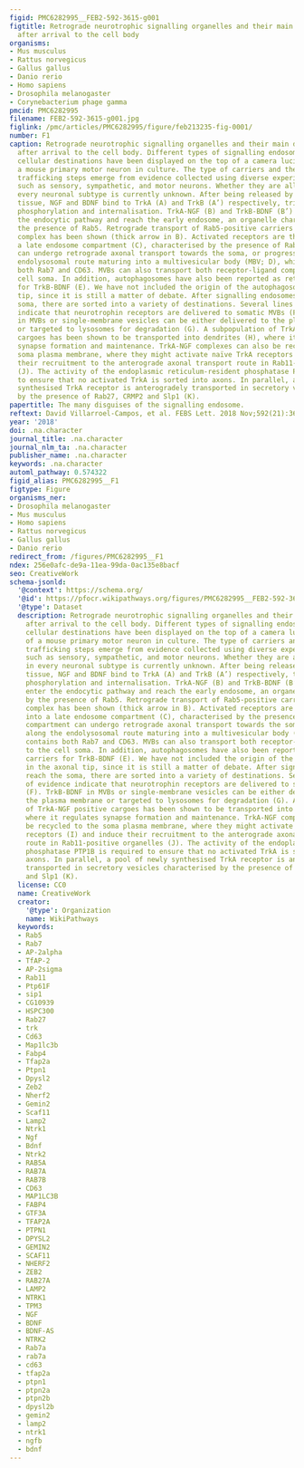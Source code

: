 ```yaml
---
figid: PMC6282995__FEB2-592-3615-g001
figtitle: Retrograde neurotrophic signalling organelles and their main destinations
  after arrival to the cell body
organisms:
- Mus musculus
- Rattus norvegicus
- Gallus gallus
- Danio rerio
- Homo sapiens
- Drosophila melanogaster
- Corynebacterium phage gamma
pmcid: PMC6282995
filename: FEB2-592-3615-g001.jpg
figlink: /pmc/articles/PMC6282995/figure/feb213235-fig-0001/
number: F1
caption: Retrograde neurotrophic signalling organelles and their main destinations
  after arrival to the cell body. Different types of signalling endosomes and their
  cellular destinations have been displayed on the top of a camera lucida trace of
  a mouse primary motor neuron in culture. The type of carriers and their sequential
  trafficking steps emerge from evidence collected using diverse experimental models,
  such as sensory, sympathetic, and motor neurons. Whether they are all present in
  every neuronal subtype is currently unknown. After being released by the target
  tissue, NGF and BDNF bind to TrkA (A) and TrkB (A’) respectively, triggering their
  phosphorylation and internalisation. TrkA‐NGF (B) and TrkB‐BDNF (B’) complexes enter
  the endocytic pathway and reach the early endosome, an organelle characterised by
  the presence of Rab5. Retrograde transport of Rab5‐positive carriers of TrkA‐NGF
  complex has been shown (thick arrow in B). Activated receptors are then sorted into
  a late endosome compartment (C), characterised by the presence of Rab7. This compartment
  can undergo retrograde axonal transport towards the soma, or progress along the
  endolysosomal route maturing into a multivesicular body (MBV; D), which contains
  both Rab7 and CD63. MVBs can also transport both receptor‐ligand complexes to the
  cell soma. In addition, autophagosomes have also been reported as retrograde carriers
  for TrkB‐BDNF (E). We have not included the origin of the autophagosome in the axonal
  tip, since it is still a matter of debate. After signalling endosomes reach the
  soma, there are sorted into a variety of destinations. Several lines of evidence
  indicate that neurotrophin receptors are delivered to somatic MVBs (F). TrkB‐BDNF
  in MVBs or single‐membrane vesicles can be either delivered to the plasma membrane
  or targeted to lysosomes for degradation (G). A subpopulation of TrkA‐NGF positive
  cargoes has been shown to be transported into dendrites (H), where it regulates
  synapse formation and maintenance. TrkA‐NGF complexes can also be recycled to the
  soma plasma membrane, where they might activate naïve TrkA receptors (I) and induce
  their recruitment to the anterograde axonal transport route in Rab11‐positive organelles
  (J). The activity of the endoplasmic reticulum‐resident phosphatase PTP1B is required
  to ensure that no activated TrkA is sorted into axons. In parallel, a pool of newly
  synthesised TrkA receptor is anterogradely transported in secretory vesicles characterised
  by the presence of Rab27, CRMP2 and Slp1 (K).
papertitle: The many disguises of the signalling endosome.
reftext: David Villarroel‐Campos, et al. FEBS Lett. 2018 Nov;592(21):3615-3632.
year: '2018'
doi: .na.character
journal_title: .na.character
journal_nlm_ta: .na.character
publisher_name: .na.character
keywords: .na.character
automl_pathway: 0.574322
figid_alias: PMC6282995__F1
figtype: Figure
organisms_ner:
- Drosophila melanogaster
- Mus musculus
- Homo sapiens
- Rattus norvegicus
- Gallus gallus
- Danio rerio
redirect_from: /figures/PMC6282995__F1
ndex: 256e0afc-de9a-11ea-99da-0ac135e8bacf
seo: CreativeWork
schema-jsonld:
  '@context': https://schema.org/
  '@id': https://pfocr.wikipathways.org/figures/PMC6282995__FEB2-592-3615-g001.html
  '@type': Dataset
  description: Retrograde neurotrophic signalling organelles and their main destinations
    after arrival to the cell body. Different types of signalling endosomes and their
    cellular destinations have been displayed on the top of a camera lucida trace
    of a mouse primary motor neuron in culture. The type of carriers and their sequential
    trafficking steps emerge from evidence collected using diverse experimental models,
    such as sensory, sympathetic, and motor neurons. Whether they are all present
    in every neuronal subtype is currently unknown. After being released by the target
    tissue, NGF and BDNF bind to TrkA (A) and TrkB (A’) respectively, triggering their
    phosphorylation and internalisation. TrkA‐NGF (B) and TrkB‐BDNF (B’) complexes
    enter the endocytic pathway and reach the early endosome, an organelle characterised
    by the presence of Rab5. Retrograde transport of Rab5‐positive carriers of TrkA‐NGF
    complex has been shown (thick arrow in B). Activated receptors are then sorted
    into a late endosome compartment (C), characterised by the presence of Rab7. This
    compartment can undergo retrograde axonal transport towards the soma, or progress
    along the endolysosomal route maturing into a multivesicular body (MBV; D), which
    contains both Rab7 and CD63. MVBs can also transport both receptor‐ligand complexes
    to the cell soma. In addition, autophagosomes have also been reported as retrograde
    carriers for TrkB‐BDNF (E). We have not included the origin of the autophagosome
    in the axonal tip, since it is still a matter of debate. After signalling endosomes
    reach the soma, there are sorted into a variety of destinations. Several lines
    of evidence indicate that neurotrophin receptors are delivered to somatic MVBs
    (F). TrkB‐BDNF in MVBs or single‐membrane vesicles can be either delivered to
    the plasma membrane or targeted to lysosomes for degradation (G). A subpopulation
    of TrkA‐NGF positive cargoes has been shown to be transported into dendrites (H),
    where it regulates synapse formation and maintenance. TrkA‐NGF complexes can also
    be recycled to the soma plasma membrane, where they might activate naïve TrkA
    receptors (I) and induce their recruitment to the anterograde axonal transport
    route in Rab11‐positive organelles (J). The activity of the endoplasmic reticulum‐resident
    phosphatase PTP1B is required to ensure that no activated TrkA is sorted into
    axons. In parallel, a pool of newly synthesised TrkA receptor is anterogradely
    transported in secretory vesicles characterised by the presence of Rab27, CRMP2
    and Slp1 (K).
  license: CC0
  name: CreativeWork
  creator:
    '@type': Organization
    name: WikiPathways
  keywords:
  - Rab5
  - Rab7
  - AP-2alpha
  - TfAP-2
  - AP-2sigma
  - Rab11
  - Ptp61F
  - sip1
  - CG10939
  - HSPC300
  - Rab27
  - trk
  - Cd63
  - Map1lc3b
  - Fabp4
  - Tfap2a
  - Ptpn1
  - Dpysl2
  - Zeb2
  - Nherf2
  - Gemin2
  - Scaf11
  - Lamp2
  - Ntrk1
  - Ngf
  - Bdnf
  - Ntrk2
  - RAB5A
  - RAB7A
  - RAB7B
  - CD63
  - MAP1LC3B
  - FABP4
  - GTF3A
  - TFAP2A
  - PTPN1
  - DPYSL2
  - GEMIN2
  - SCAF11
  - NHERF2
  - ZEB2
  - RAB27A
  - LAMP2
  - NTRK1
  - TPM3
  - NGF
  - BDNF
  - BDNF-AS
  - NTRK2
  - Rab7a
  - rab7a
  - cd63
  - tfap2a
  - ptpn1
  - ptpn2a
  - ptpn2b
  - dpysl2b
  - gemin2
  - lamp2
  - ntrk1
  - ngfb
  - bdnf
---
```

